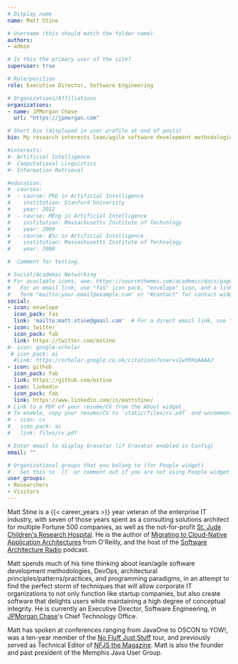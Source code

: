```yaml
---
# Display name
name: Matt Stine

# Username (this should match the folder name)
authors:
- admin

# Is this the primary user of the site?
superuser: true

# Role/position
role: Executive Director, Software Engineering

# Organizations/Affiliations
organizations:
- name: JPMorgan Chase
  url: "https://jpmorgan.com"

# Short bio (displayed in user profile at end of posts)
bio: My research interests lean/agile software development methodologies, DevOps, architectural principles/patterns/practices, and programming paradigms.

#interests:
#- Artificial Intelligence
#- Computational Linguistics
#- Information Retrieval

#education:
#  courses:
#  - course: PhD in Artificial Intelligence
#    institution: Stanford University
#    year: 2012
#  - course: MEng in Artificial Intelligence
#    institution: Massachusetts Institute of Technology
#    year: 2009
#  - course: BSc in Artificial Intelligence
#    institution: Massachusetts Institute of Technology
#    year: 2008

#  Comment for testing.

# Social/Academic Networking
# For available icons, see: https://sourcethemes.com/academic/docs/page-builder/#icons
#   For an email link, use "fas" icon pack, "envelope" icon, and a link in the
#   form "mailto:your-email@example.com" or "#contact" for contact widget.
social:
- icon: envelope
  icon_pack: fas
  link: 'mailto:matt.stine@gmail.com'  # For a direct email link, use "mailto:test@example.org".
- icon: twitter
  icon_pack: fab
  link: https://twitter.com/mstine
#- icon: google-scholar
 # icon_pack: ai
  #link: https://scholar.google.co.uk/citations?user=sIwtMXoAAAAJ
- icon: github
  icon_pack: fab
  link: https://github.com/mstine
- icon: linkedin
  icon_pack: fab
  link: https://www.linkedin.com/in/mattstine/
# Link to a PDF of your resume/CV from the About widget.
# To enable, copy your resume/CV to `static/files/cv.pdf` and uncomment the lines below.
# - icon: cv
#   icon_pack: ai
#   link: files/cv.pdf

# Enter email to display Gravatar (if Gravatar enabled in Config)
email: ""

# Organizational groups that you belong to (for People widget)
#   Set this to `[]` or comment out if you are not using People widget.
user_groups:
- Researchers
- Visitors
---
```


Matt Stine is a {{< career_years >}} year veteran of the enterprise IT industry, with seven of those years spent as a consulting solutions architect for multiple Fortune 500 companies, as well as the not-for-profit [St. Jude Children's Research Hospital](https://www.stjude.org). He is the author of [Migrating to Cloud-Native Application Architectures](http://www.oreilly.com/programming/free/migrating-cloud-native-application-architectures.csp) from O'Reilly, and the host of the [Software Architecture Radio](http://www.softwarearchitecturerad.io) podcast.

Matt spends much of his time thinking about lean/agile software development methodologies, DevOps, architectural principles/patterns/practices, and programming paradigms, in an attempt to find the perfect storm of techniques that will allow corporate IT organizations to not only function like startup companies, but also create software that delights users while maintaining a high degree of conceptual integrity. He is currently an Executive Director, Software Engineering, in [JPMorgan Chase](https://www.jpmorgan.com/)'s Chief Technology Office.

Matt has spoken at conferences ranging from JavaOne to OSCON to YOW!, was a ten-year member of the [No Fluff Just Stuff](https://nofluffjuststuff.com) tour, and previously served as Technical Editor of [NFJS the Magazine](https://nofluffjuststuff.com/magazine/). Matt is also the founder and past president of the Memphis Java User Group.
